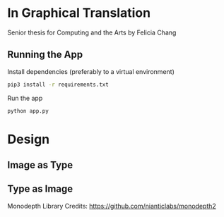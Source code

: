 
# In Graphical Translation
Senior thesis for Computing and the Arts by Felicia Chang

## Running the App

Install dependencies (preferably to a virtual environment)

```bash
pip3 install -r requirements.txt
```

Run the app

```bash
python app.py
```

# Design

## Image as Type


## Type as Image
Monodepth Library Credits: https://github.com/nianticlabs/monodepth2


